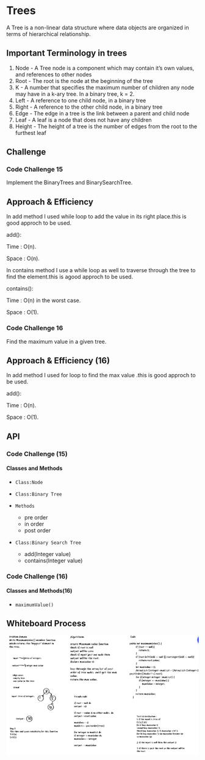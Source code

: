 # Trees
<!-- Short summary or background information -->
A Tree is a non-linear data structure where data objects are organized in terms of hierarchical relationship.

## Important Terminology in trees

1. Node - A Tree node is a component which may contain it’s own values, and references to other nodes
2. Root - The root is the node at the beginning of the tree
3. K - A number that specifies the maximum number of children any node may have in a k-ary tree. In a binary tree, k = 2.
4. Left - A reference to one child node, in a binary tree
5. Right - A reference to the other child node, in a binary tree
6. Edge - The edge in a tree is the link between a parent and child node
7. Leaf - A leaf is a node that does not have any children
8. Height - The height of a tree is the number of edges from the root to the furthest leaf

## Challenge
<!-- Description of the challenge -->
### Code Challenge 15

Implement the BinaryTrees and BinarySearchTree.

## Approach & Efficiency
<!-- What approach did you take? Why? What is the Big O space/time for this approach? -->
In add method I used while loop to add the value in its right place.this is good approch to be used.

add():

Time : O(n).

Space : O(n).

In contains method I use a while loop as well to traverse through the tree to find the element.this is agood approch to be used.

contains():

Time : O(n) in the worst case.

Space : O(1).

### Code Challenge 16

Find the maximum value in a given tree.

## Approach & Efficiency (16)
<!-- What approach did you take? Why? What is the Big O space/time for this approach? -->
In add method I used for loop to find the  max value .this is good approch to be used.

add():

Time : O(n).

Space : O(1).

## API
<!-- Description of each method publicly available in each of your trees -->
### Code Challenge (15)

#### Classes and Methods

* `Class:Node`

* `Class:Binary Tree`
* `Methods`
  * pre order
  * in order
  * post order

* `Class:Binary Search Tree`
  * add(Integer value)
  * contains(Integer value)

### Code Challenge (16)

#### Classes and Methods(16)

* `maximumValue()`

## Whiteboard Process
<!-- Embedded whiteboard image -->

![code challenge 16](img/codechallenge16.png)